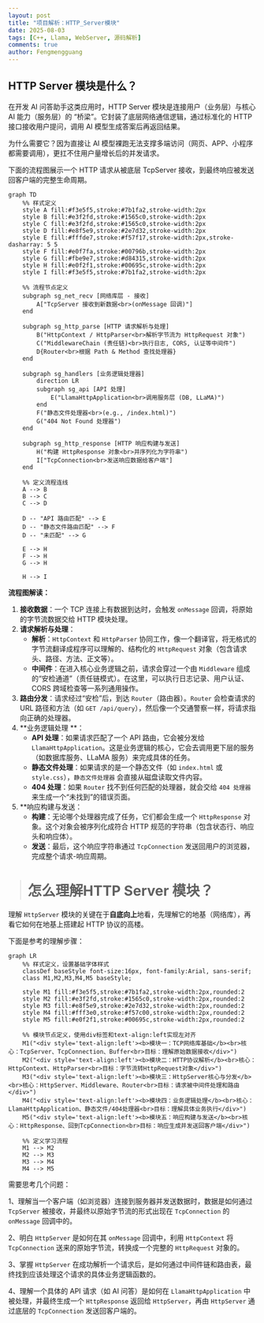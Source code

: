 ```yaml
---
layout: post
title: "项目解析：HTTP_Server模块"
date: 2025-08-03
tags: [C++, Llama, WebServer, 源码解析]
comments: true
author: Fengmengguang
---
```


## HTTP Server 模块是什么？

在开发 AI 问答助手这类应用时，HTTP Server 模块是连接用户（业务层）与核心 AI 能力（服务层）的 “桥梁”。它封装了底层网络通信逻辑，通过标准化的 HTTP 接口接收用户提问，调用 AI 模型生成答案后再返回结果。

为什么需要它？因为直接让 AI 模型裸跑无法支撑多端访问（网页、APP、小程序都需要调用），更扛不住用户量增长后的并发请求。

下面的流程图展示一个 HTTP 请求从被底层 TcpServer 接收，到最终响应被发送回客户端的完整生命周期。


```mermaid
graph TD
    %% 样式定义
    style A fill:#f3e5f5,stroke:#7b1fa2,stroke-width:2px
    style B fill:#e3f2fd,stroke:#1565c0,stroke-width:2px
    style C fill:#e3f2fd,stroke:#1565c0,stroke-width:2px
    style D fill:#e8f5e9,stroke:#2e7d32,stroke-width:2px
    style E fill:#fffde7,stroke:#f57f17,stroke-width:2px,stroke-dasharray: 5 5
    style F fill:#e0f7fa,stroke:#00796b,stroke-width:2px
    style G fill:#fbe9e7,stroke:#d84315,stroke-width:2px
    style H fill:#e0f2f1,stroke:#00695c,stroke-width:2px
    style I fill:#f3e5f5,stroke:#7b1fa2,stroke-width:2px

    %% 流程节点定义
    subgraph sg_net_recv [网络库层 - 接收]
        A["TcpServer 接收到新数据<br>(onMessage 回调)"]
    end

    subgraph sg_http_parse [HTTP 请求解析与处理]
        B("HttpContext / HttpParser<br>解析字节流为 HttpRequest 对象")
        C("MiddlewareChain (责任链)<br>执行日志, CORS, 认证等中间件")
        D{Router<br>根据 Path & Method 查找处理器}
    end

    subgraph sg_handlers [业务逻辑处理器]
        direction LR
        subgraph sg_api [API 处理]
            E("LlamaHttpApplication<br>调用服务层 (DB, LLaMA)")
        end
        F("静态文件处理器<br>(e.g., /index.html)")
        G("404 Not Found 处理器")
    end

    subgraph sg_http_response [HTTP 响应构建与发送]
        H("构建 HttpResponse 对象<br>并序列化为字符串")
        I["TcpConnection<br>发送响应数据给客户端"]
    end

    %% 定义流程连线
    A --> B
    B --> C
    C --> D

    D -- "API 路由匹配" --> E
    D -- "静态文件路由匹配" --> F
    D -- "未匹配" --> G

    E --> H
    F --> H
    G --> H
    
    H --> I
```

**流程图解读：**

1. **接收数据**：一个 TCP 连接上有数据到达时，会触发 `onMessage` 回调，将原始的字节流数据交给 HTTP 模块处理。
2. **请求解析与处理**：
   - **解析**：`HttpContext` 和 `HttpParser` 协同工作，像一个翻译官，将无格式的字节流翻译成程序可以理解的、结构化的 `HttpRequest` 对象（包含请求头、路径、方法、正文等）。
   - **中间件**：在进入核心业务逻辑之前，请求会穿过一个由 `Middleware` 组成的“安检通道”（责任链模式）。在这里，可以执行日志记录、用户认证、CORS 跨域检查等一系列通用操作。
3. **路由分发**：请求经过“安检”后，到达 `Router`（路由器）。`Router` 会检查请求的 URL 路径和方法（如 `GET /api/query`），然后像一个交通警察一样，将请求指向正确的处理器。
4. **业务逻辑处理 **：
   - **API 处理**：如果请求匹配了一个 API 路由，它会被分发给 `LlamaHttpApplication`。这是业务逻辑的核心，它会去调用更下层的服务（如数据库服务、LLaMA 服务）来完成具体的任务。
   - **静态文件处理**：如果请求的是一个静态文件（如 `index.html` 或 `style.css`），`静态文件处理器` 会直接从磁盘读取文件内容。
   - **404 处理**：如果 `Router` 找不到任何匹配的处理器，就会交给 `404 处理器` 来生成一个“未找到”的错误页面。
5. **响应构建与发送：
   - **构建**：无论哪个处理器完成了任务，它们都会生成一个 `HttpResponse` 对象。这个对象会被序列化成符合 HTTP 规范的字符串（包含状态行、响应头和响应体）。
   - **发送**：最后，这个响应字符串通过 `TcpConnection` 发送回用户的浏览器，完成整个请求-响应周期。

> # 怎么理解HTTP Server 模块？

理解 `HttpServer` 模块的关键在于**自底向上**地看，先理解它的地基（网络库），再看它如何在地基上搭建起 HTTP 协议的高楼。

下面是参考的理解步骤：

```mermaid
graph LR
    %% 样式定义，设置基础字体样式
    classDef baseStyle font-size:16px, font-family:Arial, sans-serif;
    class M1,M2,M3,M4,M5 baseStyle;

    style M1 fill:#f3e5f5,stroke:#7b1fa2,stroke-width:2px,rounded:2
    style M2 fill:#e3f2fd,stroke:#1565c0,stroke-width:2px,rounded:2
    style M3 fill:#e8f5e9,stroke:#2e7d32,stroke-width:2px,rounded:2
    style M4 fill:#fff3e0,stroke:#f57c00,stroke-width:2px,rounded:2
    style M5 fill:#e0f2f1,stroke:#00695c,stroke-width:2px,rounded:2

    %% 模块节点定义，使用div标签和text-align:left实现左对齐
    M1("<div style='text-align:left'><b>模块一：TCP网络库基础</b><br>核心：TcpServer、TcpConnection、Buffer<br>目标：理解原始数据接收</div>")
    M2("<div style='text-align:left'><b>模块二：HTTP协议解析</b><br>核心：HttpContext、HttpParser<br>目标：字节流转HttpRequest对象</div>")
    M3("<div style='text-align:left'><b>模块三：HttpServer核心与分发</b><br>核心：HttpServer、Middleware、Router<br>目标：请求被中间件处理和路由</div>")
    M4("<div style='text-align:left'><b>模块四：业务逻辑处理</b><br>核心：LlamaHttpApplication、静态文件/404处理器<br>目标：理解具体业务执行</div>")
    M5("<div style='text-align:left'><b>模块五：响应构建与发送</b><br>核心：HttpResponse、回到TcpConnection<br>目标：响应生成并发送回客户端</div>")

    %% 定义学习流程
    M1 --> M2
    M2 --> M3
    M3 --> M4
    M4 --> M5
```

需要思考几个问题：

1、理解当一个客户端（如浏览器）连接到服务器并发送数据时，数据是如何通过 `TcpServer` 被接收，并最终以原始字节流的形式出现在 `TcpConnection` 的 `onMessage` 回调中的。

2、明白 `HttpServer` 是如何在其 `onMessage` 回调中，利用 `HttpContext` 将 `TcpConnection` 送来的原始字节流，转换成一个完整的 `HttpRequest` 对象的。

3、掌握 `HttpServer` 在成功解析一个请求后，是如何通过中间件链和路由表，最终找到应该处理这个请求的具体业务逻辑函数的。

4、理解一个具体的 API 请求（如 AI 问答）是如何在 `LlamaHttpApplication` 中被处理，并最终生成一个 `HttpResponse` 返回给 `HttpServer`，再由 `HttpServer` 通过底层的 `TcpConnection` 发送回客户端的。